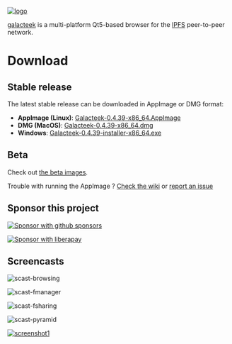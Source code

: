 
[![logo](https://raw.githubusercontent.com/pinnaculum/galacteek/master/share/icons/galacteek-incandescent-128.png)](https://github.com/pinnaculum/galacteek)

[galacteek](https://github.com/pinnaculum/galacteek) is a multi-platform
Qt5-based browser for the [IPFS](https://ipfs.io) peer-to-peer network.

# Download

## Stable release

The latest stable release can be downloaded in AppImage or DMG format:

- **AppImage (Linux)**: [Galacteek-0.4.39-x86_64.AppImage](https://github.com/pinnaculum/galacteek/releases/download/v0.4.39/Galacteek-0.4.39-x86_64.AppImage)
- **DMG (MacOS)**: [Galacteek-0.4.39-x86_64.dmg](https://github.com/pinnaculum/galacteek/releases/download/v0.4.39/Galacteek-0.4.39-x86_64.dmg)
- **Windows**: [Galacteek-0.4.39-installer-x86_64.exe](https://github.com/pinnaculum/galacteek/releases/download/v0.4.39/Galacteek-0.4.39-installer-x86_64.exe)

## Beta

Check out [the beta images](https://github.com/pinnaculum/galacteek#beta).

Trouble with running the AppImage ? [Check the wiki](https://github.com/pinnaculum/galacteek/wiki/AppImage#troubleshooting) or [report an issue](https://github.com/pinnaculum/galacteek/issues/new?assignees=&labels=appimage&template=appimage-issue.md&title=Cannot+run+the+AppImage)

## Sponsor this project

[![Sponsor with github sponsors](https://raw.githubusercontent.com/pinnaculum/galacteek/master/share/icons/github-mark.png)](https://github.com/sponsors/pinnaculum)

[![Sponsor with liberapay](https://raw.githubusercontent.com/pinnaculum/galacteek/master/share/icons/liberapay.png)](https://liberapay.com/galacteek/donate)

## Screencasts

![scast-browsing](https://raw.githubusercontent.com/pinnaculum/galacteek/master/share/screencasts/browsing-ipfsio.gif)

![scast-fmanager](https://raw.githubusercontent.com/pinnaculum/galacteek/master/share/screencasts/filemanager-dirimport.gif)

![scast-fsharing](https://raw.githubusercontent.com/pinnaculum/galacteek/master/share/screencasts/filesharing.gif)

![scast-pyramid](https://raw.githubusercontent.com/pinnaculum/galacteek/master/share/screencasts/pyramid-drop1.gif)

[![screenshot1](https://raw.githubusercontent.com/pinnaculum/galacteek/master/screenshots/browse-wikipedia-small.png)](https://raw.githubusercontent.com/pinnaculum/galacteek/master/screenshots/browse-wikipedia.png)
